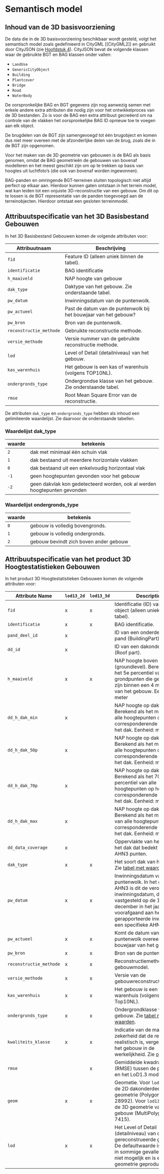 # Semantisch model

## Inhoud van de 3D basisvoorziening
De data die in de 3D basisvoorziening beschikbaar wordt gesteld, volgt het semantisch model zoals gedefinieerd in CityGML [[CityGML2]] en gebruikt door CityJSON (zie [Hoofdstuk 4](#data-formaat-en-beschikbaar-stellen)). CityJSON bevat de volgende klassen waar de gebruikte BGT en BAG klassen onder vallen:

- `LandUse`
- `GenericCityObject`
- `Building`
- `Plantcover`
- `Bridge`
- `Road`
- `WaterBody`

De oorspronkelijke BAG en BGT gegevens zijn nog aanwezig samen met enkele andere extra attributen die nodig zijn voor het ontwikkelproces van de 3D bestanden. Zo is voor de BAG een extra attribuut gecreëerd om na controle van de vlakken het oorspronkelijke BAG ID opnieuw toe te voegen aan elk object. 

De brugdelen van de BGT zijn samengevoegd tot één brugobject en komen dus niet meer overeen met de afzonderlijke delen van de brug, zoals die in de BGT zijn opgenomen. 

Voor het maken van de 3D geometrie van gebouwen is de BAG als basis genomen, omdat de BAG geometrieën de gebouwen van bovenaf modelleren en het meest geschikt zijn om op te trekken op basis van hoogtes uit luchtfoto’s (die ook van bovenaf worden ingewonnen). 

BAG-panden en omringende BGT-terreinen sluiten topologisch niet altijd perfect op elkaar aan. Hierdoor kunnen gaten ontstaan in het terrein model, wat kan leiden tot een onjuiste 3D-reconstructie van een gebouw. Om dit op te lossen is de BGT representatie van de panden toegevoegd aan de terreinobjecten. Hierdoor ontstaat een gesloten terreinmodel.

## Attribuutspecificatie van het 3D Basisbestand Gebouwen

In het 3D Basisbestand Gebouwen komen de volgende attributen voor:

Attribuutnaam|Beschrijving
-------------|------------
`fid`	| Feature ID (alleen uniek binnen de tabel).
`identificatie` |	BAG identificatie
`h_maaiveld` | NAP hoogte van gebouw
`dak_type` | Daktype van het gebouw. Zie onderstaande tabel.
`pw_datum` | Inwinningsdatum van de puntenwolk.
`pw_actueel` | Past de datum van de puntenwolk bij het bouwjaar van het gebouw?
`pw_bron` | Bron van de puntenwolk.
`reconstructie_methode` | Gebruikte reconstructie methode.
`versie_methode` | Versie nummer van de gebruikte reconstructie methode.
`lod` |	Level of Detail (detailniveau) van het gebouw.
`kas_warenhuis` | Het gebouw is een kas of warenhuis (volgens TOP10NL).
`ondergronds_type` | Ondergrondse klasse van het gebouw. Zie onderstaande tabel.
`rmse` | Root Mean Square Error van de reconstructie.

De attributen `dak_type` en `ondergronds_type` hebben als inhoud een gelimiteerde waardelijst. Zie daarvoor de onderstaande tabellen.

### Waardelijst dak_type
waarde | betekenis
-------|----------
`2` |	dak met minimaal één schuin vlak
`1` |	dak bestaand uit meerdere horizontale vlakken
`0` |	dak bestaand uit een enkelvoudig horizontaal vlak
`-1` | geen hoogtepunten gevonden voor het gebouw
`-2` | geen dakvlak kon gedetecteerd worden, ook al werden hoogtepunten gevonden

### Waardelijst ondergronds_type
waarde | betekenis
-------|----------
`0` | gebouw is volledig bovengronds.
`1` |	gebouw is volledig ondergronds.
`2` |	gebouw bevindt zich boven ander gebouw

## Attribuutspecificatie van het product 3D Hoogtestatistieken Gebouwen
In het product 3D Hoogtestatistieken Gebouwen komen de volgende attributen voor:

Attribute Name | `lod13_2d` | `lod13_3d` | Description
---------------|------------|------------|------------
`fid`|x|x|Identificatie (ID) van het geo-object (alleen uniek binnen de tabel).
`identificatie`|x|x|BAG identificatie.
`pand_deel_id`|x|	|ID van een onderdeel van een pand (BuildingPart).
`dd_id`|x| |ID van een dakonderdeel (Roof part).
`h_maaiveld`|x|x|NAP hoogte boven maaiveld (groundlevel). Berekend als het 5e percentiel van de grondpunten die gevonden zijn binnen een 4 meter radius van het gebouw. Eenheid: meter
`dd_h_dak_min`|x|	|NAP hoogte op dakniveau. Berekend als het minimum van alle hoogtepunten op het corresponderende deel van het dak. Eenheid: meter
`dd_h_dak_50p`|x|	|NAP hoogte op dakniveau. Berekend als het mediaan van alle hoogtepunten op het corresponderende deel van het dak. Eenheid: meter
`dd_h_dak_70p`|x|	|NAP hoogte op dakniveau. Berekend als het 70ste percentiel van alle hoogtepunten op het corresponderende deel van het dak. Eenheid: meter
`dd_h_dak_max`|x|	|NAP hoogte op dakniveau. Berekend als het maximum van alle hoogtepunten op het corresponderende deel van het dak. Eenheid: meter
`dd_data_coverage`|x|	|Oppervlakte van het deel van het dak dat bedekt is met AHN3 punten.
`dak_type`|x|x|Het soort dak van het gebouw. Zie [tabel met waarden](#waardelijst-dak_type).
`pw_datum`|x|x|Inwinningsdatum van de puntenwolk. In het geval van AHN3 is dit de veronderstelde inwinningsdatum, die wordt vastgesteld op de 1e december in het jaar voorafgaand aan het officieel gerapporteerde inwinjaar van een specifieke AHN3 tegel.
`pw_actueel`|x|x|Komt de datum van de puntenwolk overeen met het bouwjaar van het gebouw?
`pw_bron`|x|x|Bron van de puntenwolk.
`reconstructie_methode`|x|x|Reconstructiemethode van het gebouwmodel.
`versie_methode`|x|x|Versie van de gebouwreconstructiemethode.
`kas_warenhuis`|x|x|Het gebouw is een kas of warenhuis (volgens Top10NL).
`ondergronds_type`|x|x|Ondergrondklasse van het gebouw. Zie [tabel met waarden](#waardelijst-ondergronds_type). 
`kwaliteits_klasse`|x|x|Indicatie van de mate van zekerheid dat de reconstructie realistisch is, vergeleken met het gebouw in de werkelijkheid. Zie [opmerking](#opmerkingen-over-attributen). 
`rmse`|	|x|Gemiddelde kwadratische fout (RMSE) tussen de puntenwolk en het LoD1.3 model.
`geom`|x|x|Geometie. Voor `lod13_2d` is dit de 2D dakonderdeel geometrie (Polygon, EPSG 28992). Voor `lod13_3d` is dit de 3D geometrie van het gebouw (MultiPolygonZ, EPSG 7415).
`lod`|x|x|Het Level of Detail (detailniveau) van de gereconstrueerde geometrie. De defaultwaarde is 1.3, maar in sommige gevallen was dit niet mogelijk en is een LoD1.2 geometrie geproduceerd. 
